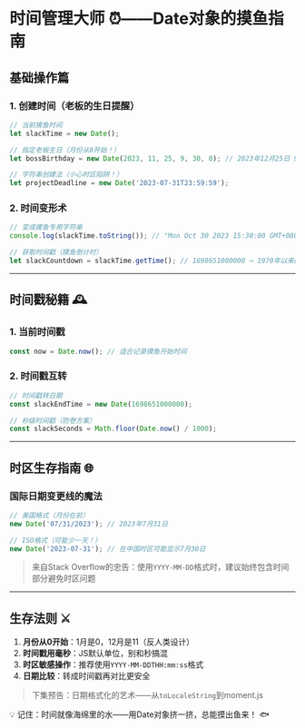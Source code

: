# 时间管理大师 ⏰——Date对象的摸鱼指南

## 基础操作篇

### 1. 创建时间（老板的生日提醒）
```javascript
// 当前摸鱼时间
let slackTime = new Date();

// 指定老板生日（月份从0开始！）
let bossBirthday = new Date(2023, 11, 25, 9, 30, 0); // 2023年12月25日 9:30:00

// 字符串创建法（小心时区陷阱！）
let projectDeadline = new Date('2023-07-31T23:59:59');
```

### 2. 时间变形术
```javascript
// 变成摸鱼专用字符串
console.log(slackTime.toString()); // "Mon Oct 30 2023 15:30:00 GMT+0800 (中国标准时间)"

// 获取时间戳（摸鱼倒计时）
let slackCountdown = slackTime.getTime(); // 1698651000000 → 1970年以来的毫秒数
```

---

## 时间戳秘籍 🕰️

### 1. 当前时间戳
```javascript
const now = Date.now(); // 适合记录摸鱼开始时间
```

### 2. 时间戳互转
```javascript
// 时间戳转日期
const slackEndTime = new Date(1698651000000); 

// 秒级时间戳（防卷方案）
const slackSeconds = Math.floor(Date.now() / 1000);
```

---

## 时区生存指南 🌐

### 国际日期变更线的魔法
```javascript
// 美国格式（月份在前）
new Date('07/31/2023'); // 2023年7月31日

// ISO格式（可能少一天！）
new Date('2023-07-31'); // 在中国时区可能显示7月30日
```

> 来自Stack Overflow的忠告：使用`YYYY-MM-DD`格式时，建议始终包含时间部分避免时区问题

---

## 生存法则 ⚔️

1. **月份从0开始**：1月是0，12月是11（反人类设计）
2. **时间戳用毫秒**：JS默认单位，别和秒搞混
3. **时区敏感操作**：推荐使用`YYYY-MM-DDTHH:mm:ss`格式
4. **日期比较**：转成时间戳再对比更安全

> 下集预告：日期格式化的艺术——从`toLocaleString`到moment.js

💡 记住：时间就像海绵里的水——用Date对象挤一挤，总能摸出鱼来！ 🐟 